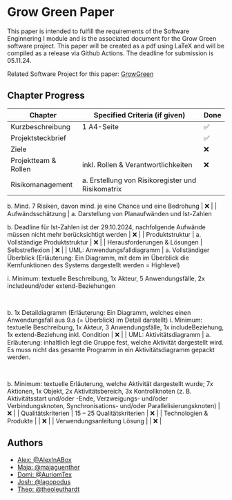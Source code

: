 # Grow Green Paper

This paper is intended to fulfill the requirements of the Software Enginnering I module and is the associated document 
for the Grow Green software project. 
This paper will be created as a pdf using LaTeX and will be compiled as a release via Github Actions. 
The deadline for submission is 05.11.24.

Related Software Project for this paper: [GrowGreen](https://github.com/AlexInABox/grow-green/)

## Chapter Progress

| Chapter                      | Specified Criteria (if given)                                                                                                                                                                                                                                                                                                                                                                                                                                                                                  | Done |
| ---------------------------- | -------------------------------------------------------------------------------------------------------------------------------------------------------------------------------------------------------------------------------------------------------------------------------------------------------------------------------------------------------------------------------------------------------------------------------------------------------------------------------------------------------------- | ---- |
| Kurzbeschreibung             | 1 A4-Seite                                                                                                                                                                                                                                                                                                                                                                                                                                                                                                     | ✅    |
| Projektsteckbrief            |                                                                                                                                                                                                                                                                                                                                                                                                                                                                                                                | ✅    |
| Ziele                        |                                                                                                                                                                                                                                                                                                                                                                                                                                                                                                                | ❌    |
| Projektteam & Rollen         | inkl. Rollen & Verantwortlichkeiten                                                                                                                                                                                                                                                                                                                                                                                                                                                                            | ❌    |
| Risikomanagement             | a. Erstellung von Risikoregister und Risikomatrix

b. Mind. 7 Risiken, davon mind. je eine Chance und eine Bedrohung                                                                                                                                                                                                                                                                                                                                                                                           | ❌    |
| Aufwändsschätzung            | a. Darstellung von Planaufwänden und Ist-Zahlen

b. Deadline für Ist-Zahlen ist der 29.10.2024, nachfolgende Aufwände müssen nicht mehr berücksichtigt werden                                                                                                                                                                                                                                                                                                                                                  | ❌    |
| Produktstruktur              | a. Vollständige Produktstruktur                                                                                                                                                                                                                                                                                                                                                                                                                                                                                | ❌    |
| Herausforderungen & Lösungen | Selbstreflexion                                                                                                                                                                                                                                                                                                                                                                                                                                                                                                | ❌    |
| UML: Anwendungsfalldiagramm  | a. Vollständiger Überblick (Erläuterung: Ein Diagramm, mit dem im Überblick die Kernfunktionen des Systems dargestellt werden = Highlevel)

i. Minimum: textuelle Beschreibung, 1x Akteur, 5 Anwendungsfälle, 2x includeund/oder extend-Beziehungen

<br>

b. 1x Detaildiagramm (Erläuterung: Ein Diagramm, welches einen Anwendungsfall aus 9.a (= Überblick) im Detail darstellt) i. Minimum: textuelle Beschreibung, 1x Akteur, 3 Anwendungsfälle, 1x includeBeziehung, 1x extend-Beziehung inkl. Condition | ❌    |
| UML: Aktivitätsdiagramm      | a. Erläuterung: inhaltlich legt die Gruppe fest, welche Aktivität dargestellt wird. Es muss nicht das gesamte Programm in ein Aktivitätsdiagramm gepackt werden.

<br>

b. Minimum: textuelle Erläuterung, welche Aktivität dargestellt wurde; 7x Aktionen, 1x Objekt, 2x Aktivitätsbereich, 3x Kontrollknoten (z. B. Aktivitätsstart und/oder -Ende, Verzweigungs- und/oder Verbindungsknoten, Synchronisations- und/oder Parallelisierungsknoten)                                                            | ❌    |
| Qualitätskriterien           | 15 – 25 Qualitätskriterien                                                                                                                                                                                                                                                                                                                                                                                                                                                                                     | ❌    |
| Technologien & Produkte      |                                                                                                                                                                                                                                                                                                                                                                                                                                                                                                                | ❌    |
| Verwendungsanleitung Lösung  |                                                                                                                                                                                                                                                                                                                                                                                                                                                                                                                | ❌    |


## Authors

- [Alex: @AlexInABox](https://github.com/AlexInABox)
- [Maja: @majaguenther](https://github.com/majaguenther)
- [Domi: @AuriomTex](https://github.com/AuriomTex)
- [Josh: @lagopodus](https://github.com/lagopodus)
- [Theo: @theoleuthardt](https://github.com/theoleuthardt)

